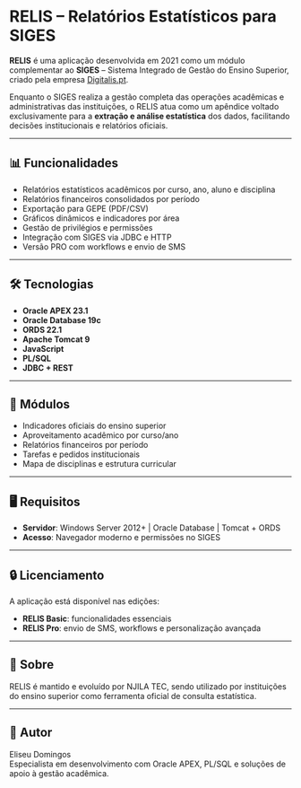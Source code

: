 # RELIS – Relatórios Estatísticos para SIGES

**RELIS** é uma aplicação desenvolvida em 2021 como um módulo complementar ao **SIGES** – Sistema Integrado de Gestão do Ensino Superior, criado pela empresa [Digitalis.pt](https://digitalis.pt).

Enquanto o SIGES realiza a gestão completa das operações acadêmicas e administrativas das instituições, o RELIS atua como um apêndice voltado exclusivamente para a **extração e análise estatística** dos dados, facilitando decisões institucionais e relatórios oficiais.

---

## 📊 Funcionalidades

- Relatórios estatísticos acadêmicos por curso, ano, aluno e disciplina
- Relatórios financeiros consolidados por período
- Exportação para GEPE (PDF/CSV)
- Gráficos dinâmicos e indicadores por área
- Gestão de privilégios e permissões
- Integração com SIGES via JDBC e HTTP
- Versão PRO com workflows e envio de SMS

---

## 🛠 Tecnologias

- **Oracle APEX 23.1**
- **Oracle Database 19c**
- **ORDS 22.1**
- **Apache Tomcat 9**
- **JavaScript**
- **PL/SQL**
- **JDBC + REST**

---

## 📁 Módulos

- Indicadores oficiais do ensino superior
- Aproveitamento acadêmico por curso/ano
- Relatórios financeiros por período
- Tarefas e pedidos institucionais
- Mapa de disciplinas e estrutura curricular

---

## 🖥 Requisitos

- **Servidor**: Windows Server 2012+ | Oracle Database | Tomcat + ORDS
- **Acesso**: Navegador moderno e permissões no SIGES

---

## 🔒 Licenciamento

A aplicação está disponível nas edições:
- **RELIS Basic**: funcionalidades essenciais
- **RELIS Pro**: envio de SMS, workflows e personalização avançada

---

## 📌 Sobre

RELIS é mantido e evoluído por NJILA TEC, sendo utilizado por instituições do ensino superior como ferramenta oficial de consulta estatística.

---

## 👤 Autor

Eliseu Domingos  
Especialista em desenvolvimento com Oracle APEX, PL/SQL e soluções de apoio à gestão acadêmica.
